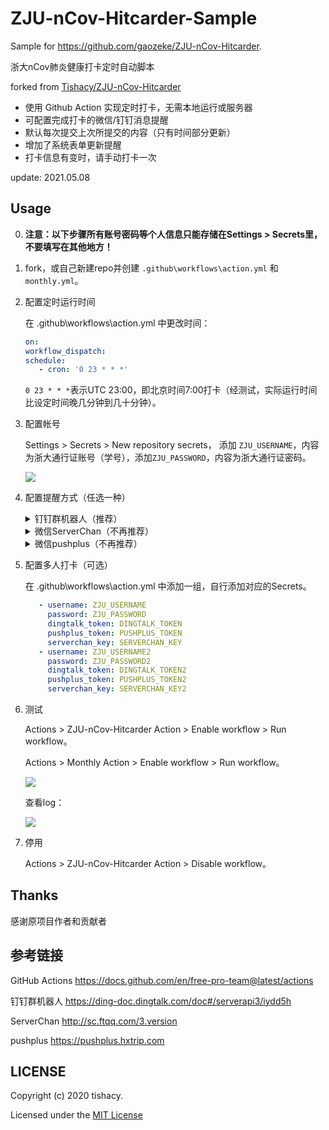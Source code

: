 # ZJU-nCov-Hitcarder-Sample

Sample for https://github.com/gaozeke/ZJU-nCov-Hitcarder.

浙大nCov肺炎健康打卡定时自动脚本

forked from [Tishacy/ZJU-nCov-Hitcarder](https://github.com/Tishacy/ZJU-nCov-Hitcarder)

 - 使用 Github Action 实现定时打卡，无需本地运行或服务器
 - 可配置完成打卡的微信/钉钉消息提醒
 - 默认每次提交上次所提交的内容（只有时间部分更新）
 - 增加了系统表单更新提醒
 - 打卡信息有变时，请手动打卡一次

update: 2021.05.08

## Usage
0. **注意：以下步骤所有账号密码等个人信息只能存储在Settings > Secrets里，不要填写在其他地方！**

1. fork，或自己新建repo并创建 `.github\workflows\action.yml` 和 `monthly.yml`。
   
2. 配置定时运行时间
   
   在 .github\workflows\action.yml 中更改时间：
   ```yml
   on:
   workflow_dispatch:
   schedule:
      - cron: '0 23 * * *'
   ```
   `0 23 * * *`表示UTC 23:00，即北京时间7:00打卡（经测试，实际运行时间比设定时间晚几分钟到几十分钟）。
   
3. 配置帐号
   
   Settings > Secrets > New repository secrets， 添加 `ZJU_USERNAME`，内容为浙大通行证账号（学号），添加`ZJU_PASSWORD`，内容为浙大通行证密码。

   ![](docs/zju_account.png)

4. 配置提醒方式（任选一种）
   
   <details>
     <summary>钉钉群机器人（推荐）</summary>

     - PC端钉钉 > 新手体验群 > 群设置 > 智能群助手 > 添加机器人 > 自定义，名字随便填，安全设置选择`自定义关键字`，填`打卡`，然后下一步复制Webhook。

     - Settings > Secrets > New repository secrets， 添加`DINGTALK_TOKEN`，内容为刚才复制的Webhook中 `access_token=` 后面的内容。

   </details>
   
   <details>
     <summary>微信ServerChan（不再推荐）</summary>
 
     - 前往 http://sc.ftqq.com/3.version ，按首页的提示用GitHub账号登录，绑定微信，即可获得SCKEY。

     - Settings > Secrets > New repository secrets， 添加`SERVERCHAN_KEY`，内容为刚才复制的SCKEY。

   </details>
   
   <details>
     <summary>微信pushplus（不再推荐）</summary>

     - 前往 https://pushplus.hxtrip.com ，微信扫码，点击激活消息，复制token。

     - Settings > Secrets > New repository secrets， 添加`PUSHPLUS_TOKEN`，内容为刚才复制的token。

   </details>

5. 配置多人打卡（可选）

   在 .github\workflows\action.yml 中添加一组，自行添加对应的Secrets。

   ```yml
      - username: ZJU_USERNAME
        password: ZJU_PASSWORD
        dingtalk_token: DINGTALK_TOKEN
        pushplus_token: PUSHPLUS_TOKEN
        serverchan_key: SERVERCHAN_KEY
      - username: ZJU_USERNAME2
        password: ZJU_PASSWORD2
        dingtalk_token: DINGTALK_TOKEN2
        pushplus_token: PUSHPLUS_TOKEN2
        serverchan_key: SERVERCHAN_KEY2
   ```

6. 测试
   
   Actions > ZJU-nCov-Hitcarder Action > Enable workflow > Run workflow。

   Actions > Monthly Action > Enable workflow > Run workflow。

   ![](docs/manual_run_2.png)


   查看log：

   ![](docs/actions_logs.png)

7. 停用

   Actions > ZJU-nCov-Hitcarder Action > Disable workflow。


## Thanks

感谢原项目作者和贡献者

## 参考链接
GitHub Actions https://docs.github.com/en/free-pro-team@latest/actions

钉钉群机器人 https://ding-doc.dingtalk.com/doc#/serverapi3/iydd5h

ServerChan http://sc.ftqq.com/3.version

pushplus https://pushplus.hxtrip.com


## LICENSE

Copyright (c) 2020 tishacy.

Licensed under the [MIT License](https://github.com/Tishacy/ZJU-nCov-Hitcarder/blob/master/LICENSE)

